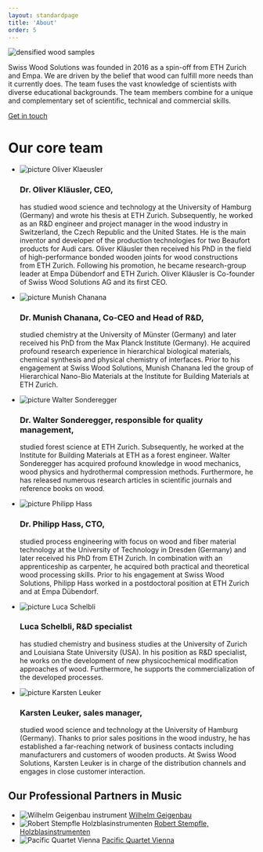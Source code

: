 ```yaml
---
layout: standardpage
title: 'About'
order: 5
---
```


<div class="full-width">
  <img srcset="/swisswoodsolutions/assets/images/team-cover_2x.jpg" src="/swisswoodsolutions/assets/images/team-cover.jpg" alt="densified wood samples" class="coverimg">
    <div class="wrap-grid-2">
        <p>Swiss Wood Solutions was founded in 2016 as a spin-off from ETH Zurich and Empa. We are driven by the belief that wood can fulfill more needs than it currently does. The team fuses the vast knowledge of scientists with diverse educational backgrounds. The team members combine for a unique and complementary set of scientific, technical and commercial skills.
        </p>
        <p><a class="btn-red" href="/swisswoodsolutions/Contact">Get in touch</a></p>
        <h1>Our core team</h1>
        <ul>
            <li>
                <img src="/swisswoodsolutions/assets/images/team_OK.jpg" alt="picture Oliver Klaeusler">
                <h3>Dr. Oliver Kläusler, CEO,</h3>
                <p>has studied wood science and technology at the University of Hamburg (Germany) and wrote his thesis at ETH Zurich. Subsequently, he worked as an R&D engineer and project manager in the wood industry in Switzerland, the Czech Republic and the United States. He is the main inventor and developer of the production technologies for two Beaufort products for Audi cars. Oliver Kläusler then received his PhD in the field of high-performance bonded wooden joints for wood constructions from ETH Zurich. Following his promotion, he became research-group leader at Empa Dübendorf and ETH Zurich. Oliver Kläusler is Co-founder of Swiss Wood Solutions AG and its first CEO.</p>
            </li>
            <li>
                <img src="/swisswoodsolutions/assets/images/team_MC.jpg" alt="picture Munish Chanana">
                <h3>Dr. Munish Chanana, Co-CEO and Head of R&D,</h3>
                <p>studied chemistry at the University of Münster (Germany) and later received his PhD from the Max Planck Institute (Germany). He acquired profound research experience in hierarchical biological materials, chemical synthesis and physical chemistry of interfaces. Prior to his engagement at Swiss Wood Solutions, Munish Chanana led the group of Hierarchical Nano-Bio Materials at the Institute for Building Materials at ETH Zurich.</p>
            </li>
            <li>
                <img src="/swisswoodsolutions/assets/images/team_WS.jpg" alt="picture Walter Sonderegger">
                <h3>Dr. Walter Sonderegger, responsible for quality management,</h3>
                <p>studied forest science at ETH Zurich. Subsequently, he worked at the Institute for Building Materials at ETH as a forest engineer. Walter Sonderegger has acquired profound knowledge in wood mechanics, wood physics and hydrothermal compression methods. Furthermore, he has released numerous research articles in scientific journals and reference books on wood.</p>
            </li>
            <li>
                <img src="/swisswoodsolutions/assets/images/team_PH.jpg" alt="picture Philipp Hass">
                <h3>Dr. Philipp Hass, CTO,</h3>
                <p>studied process engineering with focus on wood and fiber material technology at the University of Technology in Dresden (Germany) and later received his PhD from ETH Zurich. In combination with an apprenticeship as carpenter, he acquired both practical and theoretical wood processing skills. Prior to his engagement at Swiss Wood Solutions, Philipp Hass worked in a postdoctoral position at ETH Zurich and at Empa Dübendorf.</p>
            </li>
            <li>
                <img src="/swisswoodsolutions/assets/images/team_LS.jpg" alt="picture Luca Schelbli">
                <h3>Luca Schelbli, R&D specialist</h3>
                <p>has studied chemistry and business studies at the University of Zurich and Louisiana State University (USA). In his position as R&D specialist, he works on the development of new physicochemical modification approaches of wood. Furthermore, he supports the commercialization of the developed processes.</p>
            </li>
            <li>
                <img src="/swisswoodsolutions/assets/images/team_KL.jpg" alt="picture Karsten Leuker">
                <h3>Karsten Leuker, sales manager,</h3>
                <p>studied wood science and technology at the University of Hamburg (Germany). Thanks to prior sales positions in the wood industry, he has established a far-reaching network of business contacts including manufacturers and customers of wooden products. At Swiss Wood Solutions, Karsten Leuker is in charge of the distribution channels and engages in close customer interaction.</p>
            </li>
        </ul>
      </div>
  </div>
  <div class="full-width">
      <div class="wrap-grid-3">
      <h2>Our Professional Partners in Music</h2>
          <ul>
              <li>
                <img src="/swisswoodsolutions/assets/images/partner_wilhelm.jpg"
                alt="Wilhelm Geigenbau instrument">
                <a href="http://www.wilhelm-geigenbau.ch" target="blank">Wilhelm Geigenbau</a>
                </li>
              <li>
                <img src="/swisswoodsolutions/assets/images/partner_stempfle.jpg"
                alt="Robert Stempfle Holzblasinstrumenten">
                <a href="https://stempfle.ch/de/" target="blank">Robert Stempfle, Holzblasinstrumenten</a>
                </li>
              <li>
                <img src="/swisswoodsolutions/assets/images/partner_pqv.jpg"
                alt="Pacific Quartet Vienna">
                <a href="http://pacificquartet.com" target="blank">Pacific Quartet Vienna</a>
              </li>
          </ul>
      </div>
  </div>
